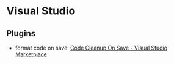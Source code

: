 # Visual Studio

## Plugins

* format code on save: [Code Cleanup On Save - Visual Studio Marketplace](https://marketplace.visualstudio.com/items?itemName=MadsKristensen.CodeCleanupOnSave)